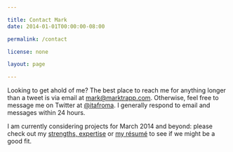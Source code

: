 ```yaml
---

title: Contact Mark
date: 2014-01-01T00:00:00-08:00

permalink: /contact

license: none

layout: page

---
```

Looking to get ahold of me? The best place to reach me for anything longer than a tweet is via email at <mark@marktrapp.com>. Otherwise, feel free to message me on Twitter at [@itafroma][1]. I generally respond to email and messages within 24 hours.

I am currently considering projects for March 2014 and beyond: please check out my [strengths, expertise][2] or [my résumé][3] to see if we might be a good fit.

[1]: https://twitter.com/itafroma "My Twitter profile"
[2]: /about "My about page"
[3]: /about/resume "My résumé"
